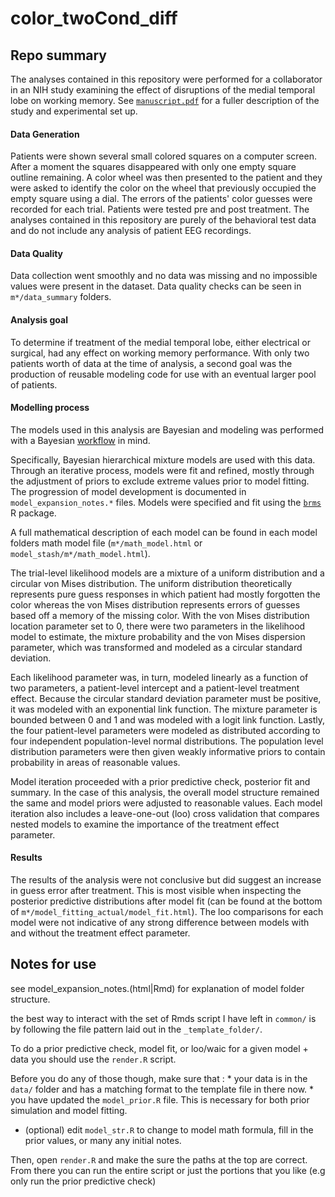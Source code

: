 # color_twoCond_diff

## Repo summary

The analyses contained in this repository were performed for a collaborator in an NIH study examining the effect of disruptions of the medial temporal lobe on working memory. See [`manuscript.pdf`](https://czawora.github.io/color_twoCond_diff/manuscript.pdf) for a fuller description of the study and experimental set up.

#### Data Generation

Patients were shown several small colored squares on a computer screen. After a moment the squares disappeared with only one empty square outline remaining. A color wheel was then presented to the patient and they were asked to identify the color on the wheel that previously occupied the empty square using a dial. The errors of the patients' color guesses were recorded for each trial. Patients were tested pre and post treatment. The analyses contained in this repository are purely of the behavioral test data and do not include any analysis of patient EEG recordings.

#### Data Quality

Data collection went smoothly and no data was missing and no impossible values were present in the dataset. Data quality checks can be seen in `m*/data_summary` folders.

#### Analysis goal

To determine if treatment of the medial temporal lobe, either electrical or surgical, had any effect on working memory performance. With only two patients worth of data at the time of analysis, a second goal was the production of reusable modeling code for use with an eventual larger pool of patients.

#### Modelling process

The models used in this analysis are Bayesian and modeling was performed with a Bayesian [workflow](https://arxiv.org/pdf/2011.01808.pdf) in mind.

Specifically, Bayesian hierarchical mixture models are used with this data. Through an iterative process, models were fit and refined, mostly through the adjustment of priors to exclude extreme values prior to model fitting. The progression of model development is documented in `model_expansion_notes.*` files. Models were specified and fit using the [`brms`](https://paul-buerkner.github.io/brms/) R package.

A full mathematical description of each model can be found in each model folders math model file (`m*/math_model.html` or `model_stash/m*/math_model.html`).

The trial-level likelihood models are a mixture of a uniform distribution and a circular von Mises distribution. The uniform distribution theoretically represents pure guess responses in which patient had mostly forgotten the color whereas the von Mises distribution represents errors of guesses based off a memory of the missing color. With the von Mises distribution location parameter set to 0, there were two parameters in the likelihood model to estimate, the mixture probability and the von Mises dispersion parameter, which was transformed and modeled as a circular standard deviation.

Each likelihood parameter was, in turn, modeled linearly as a function of two parameters, a patient-level intercept and a patient-level treatment effect. Because the circular standard deviation parameter must be positive, it was modeled with an exponential link function. The mixture parameter is bounded between 0 and 1 and was modeled with a logit link function. Lastly, the four patient-level parameters were modeled as distributed according to four independent population-level normal distributions. The population level distribution parameters were then given weakly informative priors to contain probability in areas of reasonable values.

Model iteration proceeded with a prior predictive check, posterior fit and summary. In the case of this analysis, the overall model structure remained the same and model priors were adjusted to reasonable values. Each model iteration also includes a leave-one-out (loo) cross validation that compares nested models to examine the importance of the treatment effect parameter.

#### Results

The results of the analysis were not conclusive but did suggest an increase in guess error after treatment. This is most visible when inspecting the posterior predictive distributions after model fit (can be found at the bottom of `m*/model_fitting_actual/model_fit.html`). The loo comparisons for each model were not indicative of any strong difference between models with and without the treatment effect parameter.

## Notes for use

see model_expansion_notes.(html\|Rmd) for explanation of model folder structure.

the best way to interact with the set of Rmds script I have left in `common/` is by following the file pattern laid out in the `_template_folder/`.

To do a prior predictive check, model fit, or loo/waic for a given model + data you should use the `render.R` script.

Before you do any of those though, make sure that : \* your data is in the `data/` folder and has a matching format to the template file in there now. \* you have updated the `model_prior.R` file. This is necessary for both prior simulation and model fitting.

-   (optional) edit `model_str.R` to change to model math formula, fill in the prior values, or many any initial notes.

Then, open `render.R` and make the sure the paths at the top are correct. From there you can run the entire script or just the portions that you like (e.g only run the prior predictive check)

